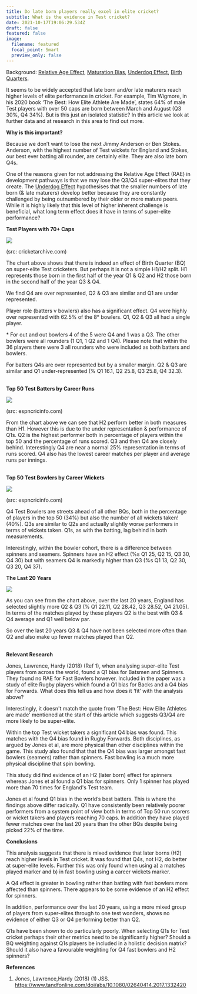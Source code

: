 ```yaml
---
title: Do late born players really excel in elite cricket?
subtitle: What is the evidence in Test cricket?
date: 2021-10-17T19:06:29.534Z
draft: false
featured: false
image:
  filename: featured
  focal_point: Smart
  preview_only: false
---
```

Background: [Relative Age Effect](https://onemoresummer.co.uk/post/what-is-relative-age-effect/), [Maturation Bias](https://onemoresummer.co.uk/post/is-maturation-currently-the-biggest-unaddressed-issue-in-player-id-development-in-english-cricket/), [Underdog Effect](https://onemoresummer.co.uk/post/what-is-the-underdog-effect/), [Birth Quarters](https://onemoresummer.co.uk/post/what-is-birth-quarter/).

It seems to be widely accepted that late born and/or late maturers reach higher levels of elite performance in cricket. For example, Tim Wigmore, in his 2020 book ‘The Best: How Elite Athlete Are Made’, states 64% of male Test players with over 50 caps are born between March and August (Q3 30%, Q4 34%). But is this just an isolated statistic? In this article we look at further data and at research in this area to find out more.

**Why is this important?**

Because we don’t want to lose the next Jimmy Anderson or Ben Stokes. Anderson, with the highest number of Test wickets for England and Stokes, our best ever batting all rounder, are certainly elite. They are also late born Q4s.

One of the reasons given for not addressing the Relative Age Effect (RAE) in development pathways is that we may lose the Q3/Q4 super-elites that they create. The [Underdog Effect](https://onemoresummer.co.uk/post/what-is-the-underdog-effect/) hypothesises that the smaller numbers of late born (& late maturers) develop better because they are constantly challenged by being outnumbered by their older or more mature peers. While it is highly likely that this level of higher inherent challenge is beneficial, what long term effect does it have in terms of super-elite performance?

**Test Players with 70+ Caps**

![](test-caps-70-n-36-.png)

(src: cricketarchive.com)

The chart above shows that there is indeed an effect of Birth Quarter (BQ) on super-elite Test cricketers. But perhaps it is not a simple H1/H2 split. H1 represents those born in the first half of the year Q1 & Q2 and H2 those born in the second half of the year Q3 & Q4.

We find Q4 are over represented, Q2 & Q3 are similar and Q1 are under represented.

Player role (batters v bowlers) also has a significant effect. Q4 were highly over represented with 62.5% of the 8* bowlers. Q1, Q2 & Q3 all had a single player.

\* For out and out bowlers 4 of the 5 were Q4 and 1 was a Q3. The other bowlers were all rounders (1 Q1, 1 Q2 and 1 Q4). Please note that within the 36 players there were 3 all rounders who were included as both batters and bowlers.

For batters Q4s are over represented but by a smaller margin. Q2 & Q3 are similar and Q1 under-represented (% Q1 16.1, Q2 25.8, Q3 25.8, Q4 32.3).

**\
Top 50 Test Batters by Career Runs**

![](top-50-test-run-scorers.png)

(src: espncricinfo.com) 

From the chart above we can see that H2 perform better in both measures than H1. However this is due to the under representation & performance of Q1s. Q2 is the highest performer both in percentage of players within the top 50 and the percentage of runs scored. Q3 and then Q4 are closely behind. Interestingly Q4 are near a normal 25% representation in terms of runs scored. Q4 also has the lowest career matches per player and average runs per innings.

**\
Top 50 Test Bowlers by Career Wickets**

![](top-50-test-wicket-takers.png)

(src: espncricinfo.com) 

Q4 Test Bowlers are streets ahead of all other BQs, both in the percentage of players in the top 50 (34%) but also the number of all wickets taken! (40%). Q3s are similar to Q2s and actually slightly worse performers in terms of wickets taken. Q1s, as with the batting, lag behind in both measurements.

Interestingly, within the bowler cohort, there is a difference between spinners and seamers. Spinners have an H2 effect (%s Q1 25, Q2 15, Q3 30, Q4 30) but with seamers Q4 is markedly higher than Q3 (%s Q1 13, Q2 30, Q3 20, Q4 37).

**The Last 20 Years**

![](test-players-2000-2020.png)

As you can see from the chart above, over the last 20 years, England has selected slightly more Q2 & Q3 (% Q1 22.11, Q2 28.42, Q3 28.52, Q4 21.05). In terms of the matches played by these players Q2 is the best with Q3 & Q4 average and Q1 well below par.

So over the last 20 years Q3 & Q4 have not been selected more often than Q2 and also make up fewer matches played than Q2.

**\
Relevant Research**

Jones, Lawrence, Hardy (2018) (Ref 1), when analysing super-elite Test players from across the world, found a Q1 bias for Batsmen and Spinners. They found no RAE for Fast Bowlers however. Included in the paper was a study of elite Rugby players which found a Q1 bias for Backs and a Q4 bias for Forwards. What does this tell us and how does it ‘fit’ with the analysis above?

Interestingly, it doesn't match the quote from 'The Best: How Elite Athletes are made' mentioned at the start of this article which suggests Q3/Q4 are more likely to be super-elite.

Within the top Test wicket takers a significant Q4 bias was found. This matches with the Q4 bias found in Rugby Forwards. Both disciplines, as argued by Jones et al, are more physical than other disciplines within the game. This study also found that that the Q4 bias was larger amongst fast bowlers (seamers) rather than spinners. Fast bowling is a much more physical discipline that spin bowling.

This study did find evidence of an H2 (later born) effect for spinners whereas Jones et al found a Q1 bias for spinners. Only 1 spinner has played more than 70 times for England's Test team.

Jones et al found Q1 bias in the world’s best batters. This is where the findings above differ radically. Q1 have consistently been relatively poorer performers from a system point of view both in terms of Top 50 run scorers or wicket takers and players reaching 70 caps. In addition they have played fewer matches over the last 20 years than the other BQs despite being picked 22% of the time. 

**Conclusions**

This analysis suggests that there is mixed evidence that later borns (H2) reach higher levels in Test cricket. It was found that Q4s, not H2, do better at super-elite levels. Further this was only found when using a) a matches played marker and b) in fast bowling using a career wickets marker.

A Q4 effect is greater in bowling rather than batting with fast bowlers more affected than spinners. There appears to be some evidence of an H2 effect for spinners.

In addition, performance over the last 20 years, using a more mixed group of players from super-elites through to one test wonders, shows no evidence of either Q3 or Q4 performing better than Q2.

Q1s have been shown to do particularly poorly. When selecting Q1s for Test cricket perhaps their other metrics need to be significantly higher? Should a BQ weighting against Q1s players be included in a holistic decision matrix? Should it also have a favourable weighting for Q4 fast bowlers and H2 spinners?

**References**

1. Jones, Lawrence,Hardy (2018) (1) JSS. <https://www.tandfonline.com/doi/abs/10.1080/02640414.2017.1332420>